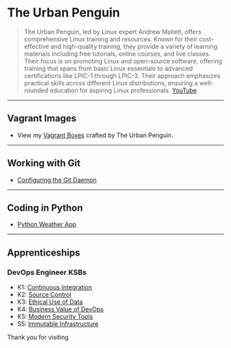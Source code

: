 # The Urban Penguin
> The Urban Penguin, led by Linux expert Andrew Mallett, offers comprehensive Linux training and resources. Known for their cost-effective and high-quality training, they provide a variety of learning materials including free tutorials, online courses, and live classes. Their focus is on promoting Linux and open-source software, offering training that spans from basic Linux essentials to advanced certifications like LPIC-1 through LPIC-3. Their approach emphasizes practical skills across different Linux distributions, ensuring a well-rounded education for aspiring Linux professionals. [YouTube](https://youtube.com/theurbanpenguin)                           

---
## Vagrant Images
- View my [Vagrant Boxes](https://app.vagrantup.com/boxes/search?utf8=%E2%9C%93&sort=downloads&provider=&q=theurbanpenguin) crafted by The Urban Penguin.

---
## Working with Git
- [Configuring the Git Daemon](https://theurbanpenguin.github.io/git-daemon/)

---
## Coding in Python
- [Python Weather App](https://theurbanpenguin.github.io/weather_app/)

---

## Apprenticeships
### DevOps Engineer KSBs
- K1: [Continuous Integration](https://youtu.be/_wLuEHDTtCk)
- K2: [Source Control](https://youtu.be/8xpvAXplWMc)
- K3: [Ethical Use of Data](https://youtu.be/7oQL200w01s)
- K4: [Business Value of DevOps](https://youtu.be/YmbrbFUpcEI)
- K5: [Modern Security Tools](https://youtu.be/N2hLR16lK3Y)
- S5: [Immutable Infrastructure](https://youtu.be/t3O4PVImrK8)


Thank you for visiting